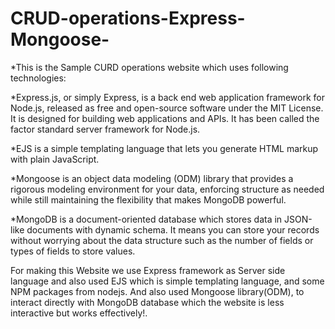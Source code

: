 # CRUD-operations-Express-Mongoose-

*This is the Sample CURD operations website which uses following technologies:

*Express.js, or simply Express, is a back end web application framework for Node.js, released as free and open-source software under the MIT License. It is designed for building web applications and APIs. It has been called the factor standard server framework for Node.js.

*EJS is a simple templating language that lets you generate HTML markup with plain JavaScript.

*Mongoose is an object data modeling (ODM) library that provides a rigorous modeling environment for your data, enforcing structure as needed while still maintaining the flexibility that makes MongoDB powerful.

*MongoDB is a document-oriented database which stores data in JSON-like documents with dynamic schema. It means you can store your records without worrying about the data structure such as the number of fields or types of fields to store values.

For making this Website we use Express framework as Server side language and also used EJS which is simple templating language, and some NPM packages from nodejs. And also used Mongoose library(ODM), to interact directly with MongoDB database which the website is less interactive but works effectively!.
